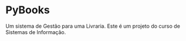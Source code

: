 # PyBooks
 Um sistema de Gestão para uma Livraria. Este é um projeto do curso de Sistemas de Informação.
